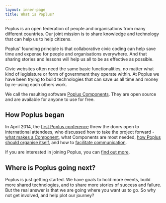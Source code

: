 ```yaml
---
layout: inner-page
title: What is Poplus?
---
```


Poplus is an open federation of people and organisations from many different countries. Our joint mission is to share knowledge and technology that can help us to help citizens.

Poplus' founding principle is that collaborative civic coding can help save time and expense for people and organisations everywhere. And that sharing stories and lessons will help us all to be as effective as possible.

Civic websites often need the same basic functionalities, no matter what kind of legislature or form of government they operate within. At Poplus we have been trying to build technologies that can save us all time and money by re-using each others work.

We call the resulting software [Poplus Components](/components/). They are open source and are available for anyone to use for free.

## How Poplus began

In April 2014, the [first Poplus conference](/popluscon/) threw the doors open to international attendees, who discussed how to take the project forward - [what makes a Component](/components/#definition), what Components are most needed, [how Poplus should organise itself](/posts/santiago-conference-2014/), and how to [facilitate communication](https://groups.google.com/forum/#!forum/poplus).

If you are interested in joining Poplus, you can [find out more](https://groups.google.com/forum/#!forum/poplus).

## Where is Poplus going next?

Poplus is just getting started. We have goals to hold more events, build more shared technologies, and to share more stories of success and failure. But the real answer is that we are going where you want us to go. So why not get involved, and help plot our journey?

